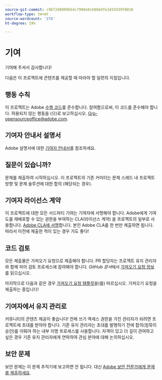```yaml
---
source-git-commit: c9672d8899b54c7998e9cb8b64fe1834339f8010
workflow-type: tm+mt
source-wordcount: '274'
ht-degree: 19%

---
```

# 기여

기여해 주셔서 감사합니다!

다음은 이 프로젝트에 콘텐츠를 제공할 때 따라야 할 일련의 지침입니다.

## 행동 수칙

이 프로젝트는 Adobe [수행 코드](code-of-conduct.md)를 준수합니다. 참여함으로써,
이 코드를 준수해야 합니다. 허용되지 않는 행동을 (으)로 보고하십시오.
[Grp-opensourceoffice@adobe.com](mailto:Grp-opensourceoffice@adobe.com).

## 기여자 안내서 설명서

Adobe 설명서에 대한 [기여자 안내서](https://experienceleague.adobe.com/ko/docs/contributor/contributor-guide/introduction)를 참조하세요.

## 질문이 있습니까?

문제를 제출하여 시작하십시오. 이 프로젝트의 기존 커미터는
문제 스레드 내 프로젝트 방향 및 문제 솔루션에 대한 합의
(해당되는 경우).

## 기여자 라이선스 계약

이 프로젝트에 대한 모든 서드파티 기여는 기여자에 서명해야 합니다.
Adobe에게 기여도를 재배포할 수 있는 권한을 부여하는 CLA(라이선스 계약)
을 프로젝트의 일부로 사용합니다. [Adobe CLA에 서명](https://opensource.adobe.com/cla.html)합니다. 본인
Adobe CLA를 한 번만 제출하면 됩니다. 따라서 이전에 제출한 적이 있는 경우
가도 좋다!

## 코드 검토

모든 제출물은 가져오기 요청으로 제출해야 합니다. PR 할당자는 프로젝트 유지 관리자와 함께 피어 검토 프로세스에 참여해야 합니다. _GitHub 문서_&#x200B;에서 [가져오기 요청 정보](https://docs.github.com/en/pull-requests/collaborating-with-pull-requests/proposing-changes-to-your-work-with-pull-requests/about-pull-requests)를 읽으십시오.

마지막으로 다음과 같은 경우 [가져오기 요청 템플릿](PULL_REQUEST_TEMPLATE.md)을(를) 따르십시오.
가져오기 요청을 제출하는 중입니다!

## 기여자에서 유지 관리로

커뮤니티의 콘텐츠 제공이 좋습니다! 전체 쓰기 액세스 권한을 가진 관리자가 되려면 프로젝트에 초대를 받아야 합니다. 기존 유지 관리자는 초대를 발행하기 전에 합의(침묵이 승인)를 이뤄야 하는 내부 지명 프로세스를 사용합니다. 자격이 있고 더 깊이 관여하고 싶은 경우 기존 유지 관리자에게 연락하여 관심 분야에 대해 논의하십시오.

## 보안 문제

보안 문제는 이 문제 추적기에 보고하면 안 됩니다. 대신 [Adobe 보안 전문가에게 문제를 제출하세요](https://helpx.adobe.com/kr/security/alertus.html).
